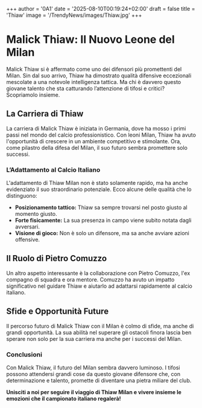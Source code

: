 +++
author = '0A1'
date = '2025-08-10T00:19:24+02:00'
draft = false
title = 'Thiaw'
image = '/TrendyNews/images/Thiaw.jpg'
+++

# Malick Thiaw: Il Nuovo Leone del Milan

Malick Thiaw si è affermato come uno dei difensori più promettenti del Milan. Sin dal suo arrivo, Thiaw ha dimostrato qualità difensive eccezionali mescolate a una notevole intelligenza tattica. Ma chi è davvero questo giovane talento che sta catturando l’attenzione di tifosi e critici? Scopriamolo insieme.

## La Carriera di Thiaw

La carriera di Malick Thiaw è iniziata in Germania, dove ha mosso i primi passi nel mondo del calcio professionistico. Con leoni Milan, Thiaw ha avuto l'opportunità di crescere in un ambiente competitivo e stimolante. Ora, come pilastro della difesa del Milan, il suo futuro sembra promettere solo successi.

### L’Adattamento al Calcio Italiano

L'adattamento di Thiaw Milan non è stato solamente rapido, ma ha anche evidenziato il suo straordinario potenziale. Ecco alcune delle qualità che lo distinguono:

- **Posizionamento tattico:** Thiaw sa sempre trovarsi nel posto giusto al momento giusto.
- **Forte fisicamente:** La sua presenza in campo viene subito notata dagli avversari.
- **Visione di gioco:** Non è solo un difensore, ma sa anche avviare azioni offensive.

## Il Ruolo di Pietro Comuzzo

Un altro aspetto interessante è la collaborazione con Pietro Comuzzo, l'ex compagno di squadra e ora mentore. Comuzzo ha avuto un impatto significativo nel guidare Thiaw e aiutarlo ad adattarsi rapidamente al calcio italiano.

## Sfide e Opportunità Future

Il percorso futuro di Malick Thiaw con il Milan è colmo di sfide, ma anche di grandi opportunità. La sua abilità nel superare gli ostacoli finora lascia ben sperare non solo per la sua carriera ma anche per i successi del Milan.

### Conclusioni

Con Malick Thiaw, il futuro del Milan sembra davvero luminoso. I tifosi possono attendersi grandi cose da questo giovane difensore che, con determinazione e talento, promette di diventare una pietra miliare del club.

**Unisciti a noi per seguire il viaggio di Thiaw Milan e vivere insieme le emozioni che il campionato italiano regalerà!**